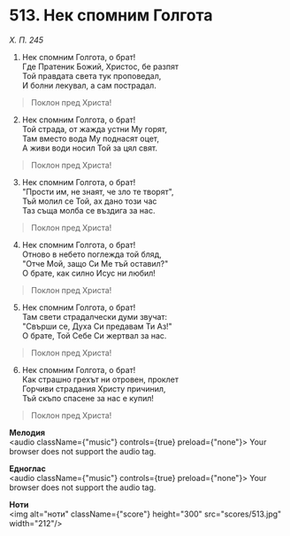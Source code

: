 # 513. Нек спомним Голгота  

*Х. П. 245*  

1. Нек спомним Голгота, о брат!  
Где Пратеник Божий, Христос, бе разпят  
Той правдата света тук проповедал,  
И болни лекувал, а сам пострадал.  

> Поклон пред Христа!  

2. Нек спомним Голгота, о брат!  
Той страда, от жажда устни Му горят,  
Там вместо вода Му поднасят оцет,  
А живи води носил Той за цял свят.  

> Поклон пред Христа!  

3. Нек спомним Голгота, о брат!  
"Прости им, не знаят, че зло те творят",  
Тъй молил се Той, ах дано този час  
Таз съща молба се въздига за нас.  

> Поклон пред Христа!  

4. Нек спомним Голгота, о брат!  
Отново в небето поглежда той бляд,  
"Отче Мой, защо Си Ме тъй оставил?"  
О брате, как силно Исус ни любил!  

> Поклон пред Христа!  

5. Нек спомним Голгота, о брат!  
Там свети страдалчески думи звучат:  
"Свърши се, Духа Си предавам Ти Аз!"  
О брате, Той Себе Си жертвал за нас.  

> Поклон пред Христа!  

6. Нек спомним Голгота, о брат!  
Как страшно грехът ни отровен, проклет  
Горчиви страдания Христу причинил,  
Тъй скъпо спасене за нас е купил!  

> Поклон пред Христа!  

__Мелодия__  
<audio className={"music"} controls={true} preload={"none"}><source src="mp3/513.mp3" type="audio/mpeg"/>
Your browser does not support the audio tag.
</audio>  

__Едноглас__  
<audio className={"music"} controls={true} preload={"none"}><source src="transp/513.mp3" type="audio/mpeg"/>
Your browser does not support the audio tag.
</audio>  

__Ноти__  
<img alt="ноти" className={"score"} height="300" src="scores/513.jpg" width="212"/>

